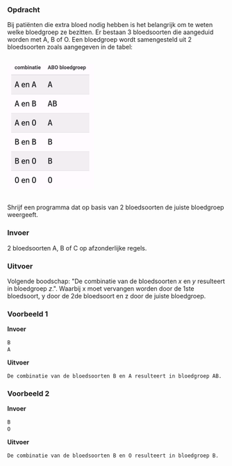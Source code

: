 ### Opdracht

Bij patiënten die extra bloed nodig hebben is het belangrijk om te weten welke bloedgroep ze bezitten. Er bestaan 3 bloedsoorten die aangeduid worden met A, B of O. Een bloedgroep wordt samengesteld uit 2 bloedsoorten zoals aangegeven in de tabel:

<br>  
<div class="dodona-centered-group"><img src="media/bloedgroep.png" width="200" height="287"></div>
<br>

Shrijf een programma dat op basis van 2 bloedsoorten de juiste bloedgroep weergeeft.

### Invoer

2 bloedsoorten A, B of C op afzonderlijke regels.  

### Uitvoer

Volgende boodschap: "De combinatie van de bloedsoorten *x* en *y* resulteert in bloedgroep *z*.". Waarbij x moet vervangen worden door de 1ste bloedsoort, y door de 2de bloedsoort en z door de juiste bloedgroep.

### Voorbeeld 1

**Invoer**

    B
    A

**Uitvoer**

    De combinatie van de bloedsoorten B en A resulteert in bloedgroep AB.
    
### Voorbeeld 2

**Invoer**

    B
    O

**Uitvoer**

    De combinatie van de bloedsoorten B en O resulteert in bloedgroep B.

